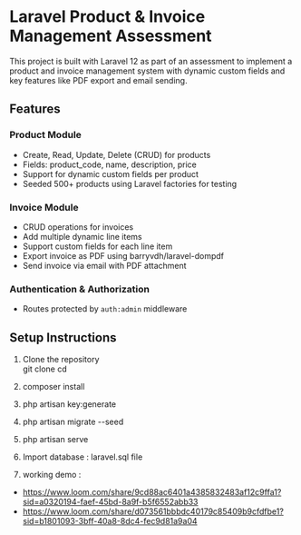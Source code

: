 # Laravel Product & Invoice Management Assessment

This project is built with Laravel 12 as part of an assessment to implement a product and invoice management system with dynamic custom fields and key features like PDF export and email sending.


## Features

### Product Module
- Create, Read, Update, Delete (CRUD) for products
- Fields: product_code, name, description, price
- Support for dynamic custom fields per product
- Seeded 500+ products using Laravel factories for testing

### Invoice Module
- CRUD operations for invoices
- Add multiple dynamic line items
- Support custom fields for each line item
- Export invoice as PDF using barryvdh/laravel-dompdf
- Send invoice via email with PDF attachment

### Authentication & Authorization
- Routes protected by `auth:admin` middleware

## Setup Instructions

1. Clone the repository  
   git clone <repository-url>
   cd <project-folder>

2. composer install

3. php artisan key:generate

4. php artisan migrate --seed

5. php artisan serve

6. Import database : laravel.sql file

7. working demo : 
- https://www.loom.com/share/9cd88ac6401a4385832483af12c9ffa1?sid=a0320194-faef-45bd-8a9f-b5f6552abb33
- https://www.loom.com/share/d073561bbbdc40179c85409b9cfdfbe1?sid=b1801093-3bff-40a8-8dc4-fec9d81a9a04